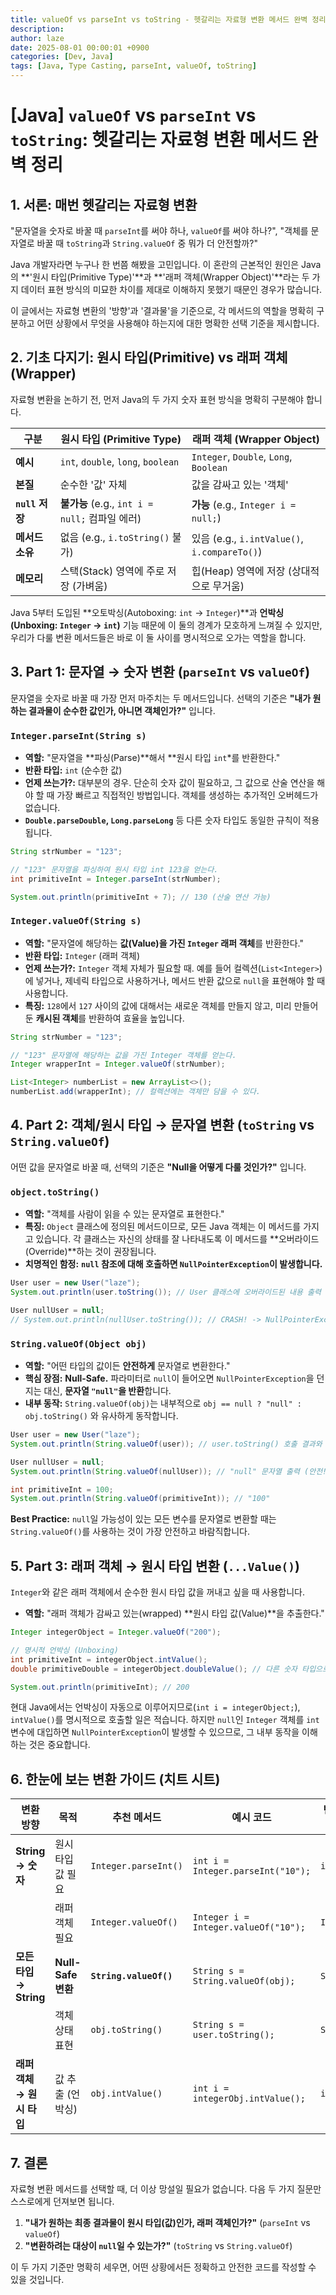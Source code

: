 ```yaml
---
title: valueOf vs parseInt vs toString - 헷갈리는 자료형 변환 메서드 완벽 정리
description: 
author: laze
date: 2025-08-01 00:00:01 +0900
categories: [Dev, Java]
tags: [Java, Type Casting, parseInt, valueOf, toString]
---
```

# [Java] `valueOf` vs `parseInt` vs `toString`: 헷갈리는 자료형 변환 메서드 완벽 정리

## 1. 서론: 매번 헷갈리는 자료형 변환

"문자열을 숫자로 바꿀 때 `parseInt`를 써야 하나, `valueOf`를 써야 하나?", "객체를 문자열로 바꿀 때 `toString`과 `String.valueOf` 중 뭐가 더 안전할까?"

Java 개발자라면 누구나 한 번쯤 해봤을 고민입니다. 이 혼란의 근본적인 원인은 Java의 **'원시 타입(Primitive Type)'**과 **'래퍼 객체(Wrapper Object)'**라는 두 가지 데이터 표현 방식의 미묘한 차이를 제대로 이해하지 못했기 때문인 경우가 많습니다.

이 글에서는 자료형 변환의 '방향'과 '결과물'을 기준으로, 각 메서드의 역할을 명확히 구분하고 어떤 상황에서 무엇을 사용해야 하는지에 대한 명확한 선택 기준을 제시합니다.

## 2. 기초 다지기: 원시 타입(Primitive) vs 래퍼 객체(Wrapper)

자료형 변환을 논하기 전, 먼저 Java의 두 가지 숫자 표현 방식을 명확히 구분해야 합니다.

| 구분 | **원시 타입 (Primitive Type)** | **래퍼 객체 (Wrapper Object)** |
| --- | --- | --- |
| **예시** | `int`, `double`, `long`, `boolean` | `Integer`, `Double`, `Long`, `Boolean` |
| **본질** | 순수한 '값' 자체 | 값을 감싸고 있는 '객체' |
| **`null` 저장** | **불가능** (e.g., `int i = null;` 컴파일 에러) | **가능** (e.g., `Integer i = null;`) |
| **메서드 소유** | 없음 (e.g., `i.toString()` 불가) | 있음 (e.g., `i.intValue()`, `i.compareTo()`) |
| **메모리** | 스택(Stack) 영역에 주로 저장 (가벼움) | 힙(Heap) 영역에 저장 (상대적으로 무거움) |

Java 5부터 도입된 **오토박싱(Autoboxing: `int` → `Integer`)**과 **언박싱(Unboxing: `Integer` → `int`)** 기능 때문에 이 둘의 경계가 모호하게 느껴질 수 있지만, 우리가 다룰 변환 메서드들은 바로 이 둘 사이를 명시적으로 오가는 역할을 합니다.

## 3. Part 1: 문자열 → 숫자 변환 (`parseInt` vs `valueOf`)

문자열을 숫자로 바꿀 때 가장 먼저 마주치는 두 메서드입니다. 선택의 기준은 **"내가 원하는 결과물이 순수한 값인가, 아니면 객체인가?"** 입니다.

### `Integer.parseInt(String s)`

- **역할:** "문자열을 **파싱(Parse)**해서 **원시 타입 `int`*를 반환한다."
- **반환 타입:** `int` (순수한 값)
- **언제 쓰는가?:** 대부분의 경우. 단순히 숫자 값이 필요하고, 그 값으로 산술 연산을 해야 할 때 가장 빠르고 직접적인 방법입니다. 객체를 생성하는 추가적인 오버헤드가 없습니다.
- **`Double.parseDouble`, `Long.parseLong`** 등 다른 숫자 타입도 동일한 규칙이 적용됩니다.

```java
String strNumber = "123";

// "123" 문자열을 파싱하여 원시 타입 int 123을 얻는다.
int primitiveInt = Integer.parseInt(strNumber);

System.out.println(primitiveInt + 7); // 130 (산술 연산 가능)
```

### `Integer.valueOf(String s)`

- **역할:** "문자열에 해당하는 **값(Value)을 가진 `Integer` 래퍼 객체**를 반환한다."
- **반환 타입:** `Integer` (래퍼 객체)
- **언제 쓰는가?:** `Integer` 객체 자체가 필요할 때. 예를 들어 컬렉션(`List<Integer>`)에 넣거나, 제네릭 타입으로 사용하거나, 메서드 반환 값으로 `null`을 표현해야 할 때 사용합니다.
- **특징:** `128`에서 `127` 사이의 값에 대해서는 새로운 객체를 만들지 않고, 미리 만들어 둔 **캐시된 객체**를 반환하여 효율을 높입니다.

```java
String strNumber = "123";

// "123" 문자열에 해당하는 값을 가진 Integer 객체를 얻는다.
Integer wrapperInt = Integer.valueOf(strNumber);

List<Integer> numberList = new ArrayList<>();
numberList.add(wrapperInt); // 컬렉션에는 객체만 담을 수 있다.
```

## 4. Part 2: 객체/원시 타입 → 문자열 변환 (`toString` vs `String.valueOf`)

어떤 값을 문자열로 바꿀 때, 선택의 기준은 **"Null을 어떻게 다룰 것인가?"** 입니다.

### `object.toString()`

- **역할:** "객체를 사람이 읽을 수 있는 문자열로 표현한다."
- **특징:** `Object` 클래스에 정의된 메서드이므로, 모든 Java 객체는 이 메서드를 가지고 있습니다. 각 클래스는 자신의 상태를 잘 나타내도록 이 메서드를 **오버라이드(Override)**하는 것이 권장됩니다.
- **치명적인 함정:** **`null` 참조에 대해 호출하면 `NullPointerException`이 발생합니다.**

```java
User user = new User("laze");
System.out.println(user.toString()); // User 클래스에 오버라이드된 내용 출력

User nullUser = null;
// System.out.println(nullUser.toString()); // CRASH! -> NullPointerException
```

### `String.valueOf(Object obj)`

- **역할:** "어떤 타입의 값이든 **안전하게** 문자열로 변환한다."
- **핵심 장점:** **Null-Safe.** 파라미터로 `null`이 들어오면 `NullPointerException`을 던지는 대신, **문자열 `"null"`을 반환**합니다.
- **내부 동작:** `String.valueOf(obj)`는 내부적으로 `obj == null ? "null" : obj.toString()` 와 유사하게 동작합니다.

```java
User user = new User("laze");
System.out.println(String.valueOf(user)); // user.toString() 호출 결과와 동일

User nullUser = null;
System.out.println(String.valueOf(nullUser)); // "null" 문자열 출력 (안전!)

int primitiveInt = 100;
System.out.println(String.valueOf(primitiveInt)); // "100"
```

**Best Practice:** `null`일 가능성이 있는 모든 변수를 문자열로 변환할 때는 `String.valueOf()`를 사용하는 것이 가장 안전하고 바람직합니다.

## 5. Part 3: 래퍼 객체 → 원시 타입 변환 (`...Value()`)

`Integer`와 같은 래퍼 객체에서 순수한 원시 타입 값을 꺼내고 싶을 때 사용합니다.

- **역할:** "래퍼 객체가 감싸고 있는(wrapped) **원시 타입 값(Value)**을 추출한다."

```java
Integer integerObject = Integer.valueOf("200");

// 명시적 언박싱 (Unboxing)
int primitiveInt = integerObject.intValue();
double primitiveDouble = integerObject.doubleValue(); // 다른 숫자 타입으로도 변환 가능

System.out.println(primitiveInt); // 200
```

현대 Java에서는 언박싱이 자동으로 이루어지므로(`int i = integerObject;`), `intValue()`를 명시적으로 호출할 일은 적습니다. 하지만 `null`인 `Integer` 객체를 `int` 변수에 대입하면 `NullPointerException`이 발생할 수 있으므로, 그 내부 동작을 이해하는 것은 중요합니다.

## 6. 한눈에 보는 변환 가이드 (치트 시트)

| 변환 방향 | 목적 | 추천 메서드 | 예시 코드 | 반환 타입 |
| --- | --- | --- | --- | --- |
| **String → 숫자** | 원시 타입 값 필요 | `Integer.parseInt()` | `int i = Integer.parseInt("10");` | `int` |
|  | 래퍼 객체 필요 | `Integer.valueOf()` | `Integer i = Integer.valueOf("10");` | `Integer` |
| **모든 타입 → String** | **Null-Safe 변환** | **`String.valueOf()`** | `String s = String.valueOf(obj);` | `String` |
|  | 객체 상태 표현 | `obj.toString()` | `String s = user.toString();` | `String` |
| **래퍼 객체 → 원시 타입** | 값 추출 (언박싱) | `obj.intValue()` | `int i = integerObj.intValue();` | `int` |

## 7. 결론

자료형 변환 메서드를 선택할 때, 더 이상 망설일 필요가 없습니다. 다음 두 가지 질문만 스스로에게 던져보면 됩니다.

1. **"내가 원하는 최종 결과물이 원시 타입(값)인가, 래퍼 객체인가?"** (`parseInt` vs `valueOf`)
2. **"변환하려는 대상이 `null`일 수 있는가?"** (`toString` vs `String.valueOf`)

이 두 가지 기준만 명확히 세우면, 어떤 상황에서든 정확하고 안전한 코드를 작성할 수 있을 것입니다.
